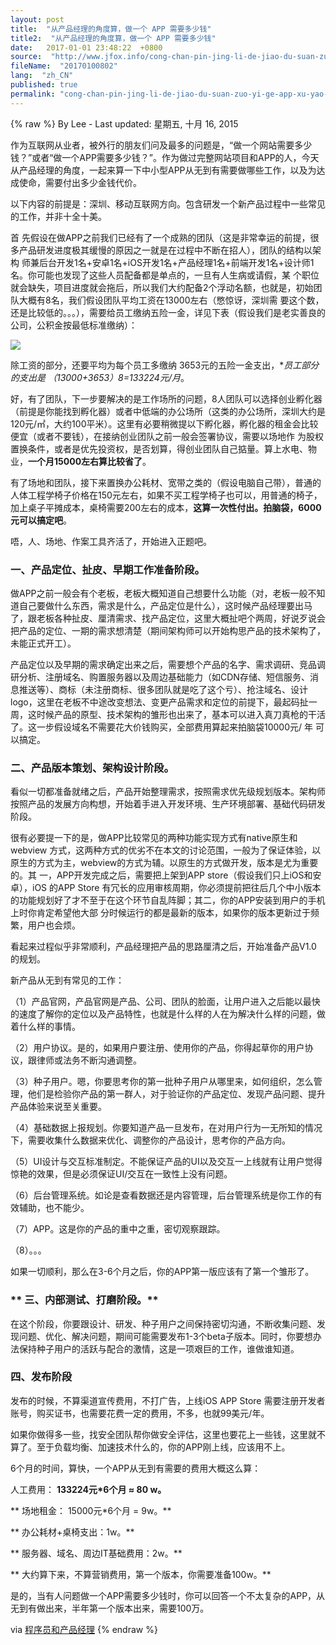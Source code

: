 ```yaml
---
layout: post
title:  "从产品经理的角度算，做一个 APP 需要多少钱"
title2:  "从产品经理的角度算，做一个 APP 需要多少钱"
date:   2017-01-01 23:48:22  +0800
source:  "http://www.jfox.info/cong-chan-pin-jing-li-de-jiao-du-suan-zuo-yi-ge-app-xu-yao-duo-shao-qian.html"
fileName:  "20170100802"
lang:  "zh_CN"
published: true
permalink: "cong-chan-pin-jing-li-de-jiao-du-suan-zuo-yi-ge-app-xu-yao-duo-shao-qian.html"
---
```

{% raw %}
By Lee - Last updated: 星期五, 十月 16, 2015

作为互联网从业者，被外行的朋友们问及最多的问题是，“做一个网站需要多少钱？”或者“做一个APP需要多少钱？”。作为做过完整网站项目和APP的人，今天从产品经理的角度，一起来算一下中小型APP从无到有需要做哪些工作，以及为达成使命，需要付出多少金钱代价。

以下内容的前提是：深圳、移动互联网方向。包含研发一个新产品过程中一些常见的工作，并非十全十美。

首 先假设在做APP之前我们已经有了一个成熟的团队（这是非常幸运的前提，很多产品研发进度极其缓慢的原因之一就是在过程中不断在招人），团队的结构以架构 师兼后台开发1名+安卓1名+iOS开发1名+产品经理1名+前端开发1名+设计师1名。你可能也发现了这些人员配备都是单点的，一旦有人生病或请假，某 个职位就会缺失，项目进度就会拖后，所以我们大约配备2个浮动名额，也就是，初始团队大概有8名，我们假设团队平均工资在13000左右（憋惊讶，深圳需 要这个数，还是比较低的。。。），需要给员工缴纳五险一金，详见下表（假设我们是老实善良的公司，公积金按最低标准缴纳）：

![](a22c31b.jpg)

除工资的部分，还要平均为每个员工多缴纳 3653元的五险一金支出，**员工部分的支出是 （13000+3653）*8=133224元/月**。

好，有了团队，下一步要解决的是工作场所的问题，8人团队可以选择创业孵化器（前提是你能找到孵化器）或者中低端的办公场所（这类的办公场所，深圳大约是 120元/㎡，大约100平米）。这里有必要稍微提以下孵化器，孵化器的租金会比较便宜（或者不要钱），在接纳创业团队之前一般会签署协议，需要以场地作 为股权置换条件，或者是优先投资权，是否划算，得创业团队自己掂量。算上水电、物业，**一个月15000左右算比较省了**。

有了场地和团队，接下来置换办公耗材、宽带之类的（假设电脑自己带），普通的人体工程学椅子价格在150元左右，如果不买工程学椅子也可以，用普通的椅子，加上桌子平摊成本，桌椅需要200左右的成本，**这算一次性付出。拍脑袋，6000元可以搞定吧**。

唔，人、场地、作案工具齐活了，开始进入正题吧。

### **一、产品定位、扯皮、早期工作准备阶段。**

做APP之前一般会有个老板，老板大概知道自己想要什么功能（对，老板一般不知道自己要做什么东西，需求是什么，产品定位是什么），这时候产品经理要出马 了，跟老板各种扯皮、厘清需求、找产品定位，这里大概扯吧个两周，好说歹说会把产品的定位、一期的需求想清楚（期间架构师可以开始构思产品的技术架构了， 未能正式开工）。

产品定位以及早期的需求确定出来之后，需要想个产品的名字、需求调研、竞品调研分析、注册域名、购置服务器以及周边基础能力（如CDN存储、短信服务、消 息推送等）、商标（未注册商标、很多团队就是吃了这个亏）、抢注域名、设计logo，这里在老板不中途改变想法、变更产品需求和定位的前提下，最起码扯一 周，这时候产品的原型、技术架构的雏形也出来了，基本可以进入真刀真枪的干活了。这一步假设域名不需要花大价钱购买，全部费用算起来拍脑袋10000元/ 年 可以搞定。

### **二、产品版本策划、架构设计阶段。**

看似一切都准备就绪之后，产品开始整理需求，按照需求优先级规划版本。架构师按照产品的发展方向构想，开始着手进入开发环境、生产环境部署、基础代码研发阶段。

很有必要提一下的是，做APP比较常见的两种功能实现方式有native原生和webview 方式，这两种方式的优劣不在本文的讨论范围，一般为了保证体验，以原生的方式为主，webview的方式为辅。以原生的方式做开发，版本是尤为重要的。其 一，APP开发完成之后，需要把上架到APP store（假设我们只上iOS和安卓），iOS 的APP Store 有冗长的应用审核周期，你必须提前把往后几个中小版本的功能规划好了才不至于在这个环节自乱阵脚；其二，你的APP安装到用户的手机上时你肯定希望他大部 分时候运行的都是最新的版本，如果你的版本更新过于频繁，用户也会烦。

看起来过程似乎非常顺利，产品经理把产品的思路厘清之后，开始准备产品V1.0 的规划。

新产品从无到有常见的工作：

   （1）产品官网，产品官网是产品、公司、团队的脸面，让用户进入之后能以最快的速度了解你的定位以及产品特性，也就是什么样的人在为解决什么样的问题，做着什么样的事情。

   （2）用户协议。是的，如果用户要注册、使用你的产品，你得起草你的用户协议，跟律师或法务不断沟通调整。

   （3）种子用户。嗯，你要思考你的第一批种子用户从哪里来，如何组织，怎么管理，他们是检验你产品的第一群人，对于验证你的产品定位、发现产品问题、提升产品体验来说至关重要。

   （4）基础数据上报规划。你要知道产品一旦发布，在对用户行为一无所知的情况下，需要收集什么数据来优化、调整你的产品设计，思考你的产品方向。

   （5）UI设计与交互标准制定。不能保证产品的UI以及交互一上线就有让用户觉得惊艳的效果，但是必须保证UI/交互在一致性上没有问题。

   （6）后台管理系统。如论是查看数据还是内容管理，后台管理系统是你工作的有效辅助，也不能少。

   （7）APP。这是你的产品的重中之重，密切观察跟踪。

   （8）。。。

如果一切顺利，那么在3-6个月之后，你的APP第一版应该有了第一个雏形了。

### ** 三、内部测试、打磨阶段。**

在这个阶段，你要跟设计、研发、种子用户之间保持密切沟通，不断收集问题、发现问题、优化、解决问题，期间可能需要发布1-3个beta子版本。同时，你要想办法保持种子用户的活跃与配合的激情，这是一项艰巨的工作，谁做谁知道。

### **四、发布阶段**

发布的时候，不算渠道宣传费用，不打广告，上线iOS APP Store 需要注册开发者账号，购买证书，也需要花费一定的费用，不多，也就99美元/年。

如果你做得多一些，找安全团队帮你做安全评估，这里也要花上一些钱，这里就不算了。至于负载均衡、加速技术什么的，你的APP刚上线，应该用不上。

6个月的时间，算快，一个APP从无到有需要的费用大概这么算：

   人工费用：  **133224元*6个月 ≈ 80 w。**

**    场地租金：  15000元*6个月 = 9w。**

**    办公耗材+桌椅支出：1w。**

**    服务器、域名、周边IT基础费用：2w。**

** 大约算下来，不算营销费用，第一个版本，你需要准备100w。**

是的，当有人问题做一个APP需要多少钱时，你可以回答一个不太复杂的APP，从无到有做出来，半年第一个版本出来，需要100万。

via [程序员和产品经理](http://www.jfox.info/go.php?url=http://mp.weixin.qq.com/s?__biz=MzA4NDQzNzI1NA==&amp;mid=209853964&amp;idx=1&amp;sn=ef23714c76a1a3da3aca08c9f6ca0217&amp;scene=23&amp;srcid=1015XCZysKOYXScCq8FySldv#rd)
{% endraw %}